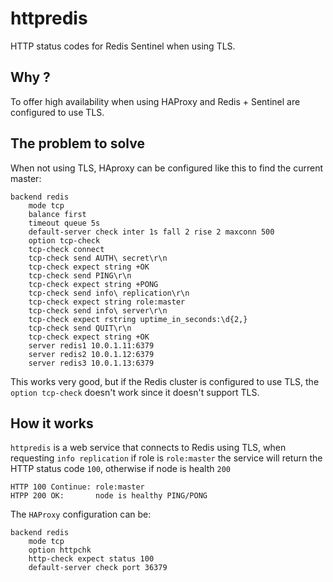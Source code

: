 # httpredis

HTTP status codes for Redis Sentinel when using TLS.

## Why ?
To offer high availability when using HAProxy and Redis + Sentinel are configured to use TLS.

## The problem to solve
When not using TLS, HAproxy can be configured like this to find the current master:

    backend redis
        mode tcp
        balance first
        timeout queue 5s
        default-server check inter 1s fall 2 rise 2 maxconn 500
        option tcp-check
        tcp-check connect
        tcp-check send AUTH\ secret\r\n
        tcp-check expect string +OK
        tcp-check send PING\r\n
        tcp-check expect string +PONG
        tcp-check send info\ replication\r\n
        tcp-check expect string role:master
        tcp-check send info\ server\r\n
        tcp-check expect rstring uptime_in_seconds:\d{2,}
        tcp-check send QUIT\r\n
        tcp-check expect string +OK
        server redis1 10.0.1.11:6379
        server redis2 10.0.1.12:6379
        server redis3 10.0.1.13:6379

This works very good, but if the Redis cluster is configured to use TLS, the
`option tcp-check` doesn't work since it doesn't support TLS.


## How it works

`httpredis` is a web service that connects to Redis using TLS, when requesting
`info replication` if role is `role:master` the service will return the HTTP
status code `100`, otherwise if node is health `200`

    HTTP 100 Continue: role:master
    HTPP 200 OK:       node is healthy PING/PONG

The `HAProxy` configuration can be:

    backend redis
        mode tcp
        option httpchk
        http-check expect status 100
        default-server check port 36379
